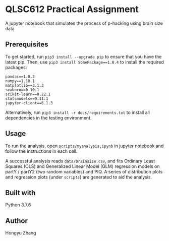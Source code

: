 # QLSC612 Practical Assignment 

A jupyter notebook that simulates the process of p-hacking using brain size data 

## Prerequisites 

To get started, run `pip3 install --upgrade pip` to ensure that you have the latest pip. Then, use `pip3 install SomePackage==1.0.4` to install the required packages:

```
pandas==1.0.3
numpy==1.18.1
matplotlib==3.1.3
seaborn==0.10.1
scikit-learn==0.22.1
statsmodels==0.11.1
jupyter-client==6.1.3
```

Alternatively, run `pip3 install -r docs/requirements.txt` to install all dependencies in the testing environment. 

## Usage

To run the analysis, open `scripts/myanalysis.ipynb` in jupyter notebook and follow the instructions in each cell. 

A successful analysis reads `data/brainsize.csv`, and fits Ordinary Least Squares (OLS) and Generalized Linear Model (GLM) regression models on partY / partY2 (two random variables) and PIQ. A series of distribution plots and regression plots (under `scripts`) are generated to aid the analysis. 

## Built with 

Python 3.7.6

## Author 

Hongyu Zhang 
